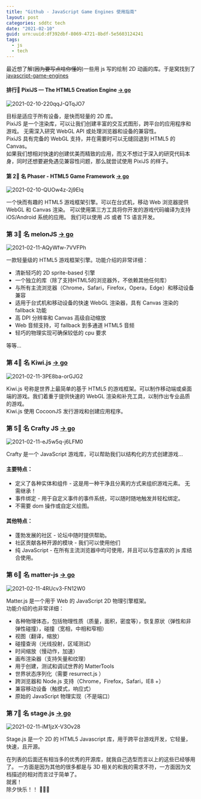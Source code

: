 ```yaml
---
title: "Github - JavaScript Game Engines 使用指南"
layout: post
categories: sddtc tech
date: "2021-02-10"
guid: urn:uuid:df392dbf-8069-4721-8bdf-5e5603124241
tags:
  - js
  - tech
---
```


最近想了解(~~因为要写点啥你懂的~~)一些用 js 写的绘制 2D 动画的库。于是窝找到了 [javascript-game-engines](https://github.com/collections/javascript-game-engines)

#### 排行🥇 PixiJS — The HTML5 Creation Engine [-> go](https://github.com/pixijs/pixi.js)
![2021-02-10-220qqJ-QTqJO7](https://cdn.jsdelivr.net/gh/sddtc/upic-cloud@main/images/2021/2021-02-10-220qqJ-QTqJO7.png)

目标是适应于所有设备，是快而轻量的 2D 库。  
PixiJS 是一个渲染库，可以让我们创建丰富的交互式图形，跨平台的应用程序和游戏。 无需深入研究 WebGL API 或处理浏览器和设备的兼容性。  
PixiJS 具有完备的 WebGL 支持，并在需要时可以无缝回退到 HTML5 的 Canvas。  
如果我们想相对快速的创建优美而精致的应用，而又不想过于深入的研究代码本身，同时还想要避免遇见兼容性问题，那么就尝试使用 PixiJS 的样子。  

#### 第 2⃣️ 名 Phaser - HTML5 Game Framework  [-> go](https://github.com/photonstorm/phaser)
![2021-02-10-QUOw4z-2j9Elq](https://cdn.jsdelivr.net/gh/sddtc/upic-cloud@main/images/2021/2021-02-10-QUOw4z-2j9Elq.png)

一个快而有趣的 HTML5 游戏框架引擎。可以在台式机，移动 Web 浏览器提供 WebGL 和 Canvas 渲染。 可以使用第三方工具将你开发的游戏代码编译为支持 iOS/Android 系统的应用。
我们可以使用 JS 或者 TS 语言开发。

### 第 3⃣️ 名 melonJS [-> go](https://github.com/melonjs/melonJS)  
![2021-02-11-AQyWfw-7VVFPh](https://cdn.jsdelivr.net/gh/sddtc/upic-cloud@main/images/2021/2021-02-11-AQyWfw-7VVFPh.png)

一款轻量级的 HTML5 游戏框架引擎。功能介绍的非常详细：  
* 清新轻巧的 2D sprite-based 引擎
* 一个独立的库（除了支持HTML5的浏览器外，不依赖其他任何库）
* 与所有主流浏览器（Chrome，Safari，Firefox，Opera，Edge）和移动设备兼容
* 适用于台式机和移动设备的快速 WebGL 渲染器，具有 Canvas 渲染的 fallback 功能
* 高 DPI 分辨率和 Canvas 高级自动缩放
* Web 音频支持，可 fallback 到多通道 HTML5 音频
* 轻巧的物理实现可确保较低的 cpu 要求  

等等...  

### 第 4⃣️ 名 Kiwi.js [-> go](https://github.com/gamelab/kiwi.js)
![2021-02-11-3PE8ba-orGJG2](https://cdn.jsdelivr.net/gh/sddtc/upic-cloud@main/images/2021/2021-02-11-3PE8ba-orGJG2.png)

Kiwi.js 号称是世界上最简单的基于 HTML5 的游戏框架。可以制作移动端或桌面端的游戏。我们着重于提供快速的 WebGL 渲染和补充工具，以制作出专业品质的游戏。  
Kiwi.js 使用 CocoonJS 发行游戏和创建应用程序。

### 第 5⃣️ 名 Crafty JS [-> go](https://github.com/craftyjs/Crafty)
![2021-02-11-eJ5w5q-j6LFM0](https://cdn.jsdelivr.net/gh/sddtc/upic-cloud@main/images/2021/2021-02-11-eJ5w5q-j6LFM0.png)

Crafty 是一个 JavaScript 游戏库，可以帮助我们以结构化的方式创建游戏...  
#### 主要特点：
* 定义了各种实体和组件 - 这是用一种干净且分离的方式来组织游戏元素。 无需继承！
* 事件绑定 - 用于自定义事件的事件系统，可以随时随地触发并轻松绑定。
* 不需要 dom 操作或自定义绘图。

#### 其他特点：
* 蓬勃发展的社区 - 论坛中随时提供帮助。
* 社区贡献各种开源的模块 - 我们可以使用他们  
* 纯 JavaScript - 在所有主流浏览器中均可使用，并且可以与您喜欢的 js 库结合使用。  

### 第 6⃣️ 名 matter-js [-> go](https://github.com/liabru/matter-js)
![2021-02-11-4RUcv3-FN12W0](https://cdn.jsdelivr.net/gh/sddtc/upic-cloud@main/images/2021/2021-02-11-4RUcv3-FN12W0.png)

Matter.js 是一个用于 Web 的 JavaScript 2D 物理引擎框架。  
功能介绍的也非常详细：  
* 各种物理体态，包括物理性质（质量，面积，密度等），恢复原状（弹性和非弹性碰撞），碰撞（宽相，中相和窄相）
* 视图（翻译，缩放）
* 碰撞查询（光线投射，区域测试）
* 时间缩放（慢动作，加速）
* 画布渲染器（支持矢量和纹理）
* 用于创建，测试和调试世界的 MatterTools
* 世界状态序列化（需要 resurrect.js ）
* 跨浏览器和 Node.js 支持（Chrome，Firefox，Safari，IE8 +）
* 兼容移动设备（触摸式，响应式）
* 原始的 JavaScript 物理实现（不是端口）  

### 第 7⃣️ 名 stage.js [-> go](https://github.com/shakiba/stage.js)
![2021-02-11-iM1jzX-V3Ov28](https://cdn.jsdelivr.net/gh/sddtc/upic-cloud@main/images/2021/2021-02-11-iM1jzX-V3Ov28.png)

Stage.js 是一个 2D 的 HTML5 Javascript 库，用于跨平台游戏开发，它轻量，快速，且开源。  

在列表的后面还有相当多的优秀的开源库，就我自己选型而言以上的这些已经够用了。 一方面是因为其他的很多都是与 3D 相关的和我的需求不符，一方面因为文档描述的相对而言过于简单了。  
就酱！  
除夕快乐！！ 🧨🧨🧨  
